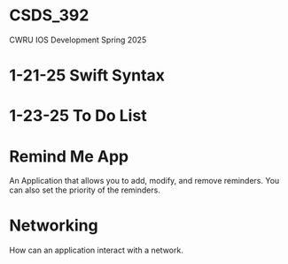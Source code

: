 # CSDS_392
CWRU IOS Development Spring 2025

# 1-21-25 Swift Syntax

# 1-23-25 To Do List

# Remind Me App
An Application that allows you to add, modify, and remove reminders. You can also set the priority of the reminders.

# Networking
How can an application interact with a network.